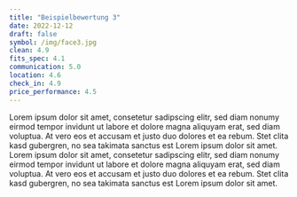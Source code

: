 ```yaml
---
title: "Beispielbewertung 3"
date: 2022-12-12
draft: false
symbol: /img/face3.jpg
clean: 4.9
fits_spec: 4.1
communication: 5.0
location: 4.6
check_in: 4.9
price_performance: 4.5
---
```

Lorem ipsum dolor sit amet, consetetur sadipscing elitr, sed diam nonumy eirmod tempor invidunt ut labore et dolore magna aliquyam erat, sed diam voluptua. At vero eos et accusam et justo duo dolores et ea rebum. Stet clita kasd gubergren, no sea takimata sanctus est Lorem ipsum dolor sit amet. Lorem ipsum dolor sit amet, consetetur sadipscing elitr, sed diam nonumy eirmod tempor invidunt ut labore et dolore magna aliquyam erat, sed diam voluptua. At vero eos et accusam et justo duo dolores et ea rebum. Stet clita kasd gubergren, no sea takimata sanctus est Lorem ipsum dolor sit amet.